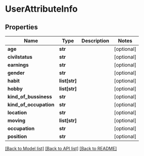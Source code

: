 # UserAttributeInfo

## Properties
Name | Type | Description | Notes
------------ | ------------- | ------------- | -------------
**age** | **str** |  | [optional] 
**civilstatus** | **str** |  | [optional] 
**earnings** | **str** |  | [optional] 
**gender** | **str** |  | [optional] 
**habit** | **list[str]** |  | [optional] 
**hobby** | **list[str]** |  | [optional] 
**kind_of_bussiness** | **str** |  | [optional] 
**kind_of_occupation** | **str** |  | [optional] 
**location** | **str** |  | [optional] 
**moving** | **list[str]** |  | [optional] 
**occupation** | **str** |  | [optional] 
**position** | **str** |  | [optional] 

[[Back to Model list]](../README.md#documentation-for-models) [[Back to API list]](../README.md#documentation-for-api-endpoints) [[Back to README]](../README.md)

